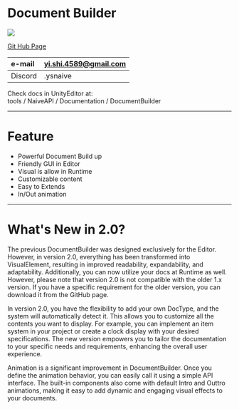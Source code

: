 # Document Builder

![](https://drive.google.com/uc?id=135flwh2lTftow6tz-3X4HIfEhRgrbNLR)

[Git Hub Page](https://github.com/YsNaive/Unity-DocumentBuilder)

|e-mail|yi.shi.4589@gmail.com|
|:-|:-|
|Discord|.ysnaive|

Check docs in UnityEditor at:<br>
tools / NaiveAPI / Documentation / DocumentBuilder

---

# Feature

- Powerful Document Build up<br>
- Friendly GUI in Editor<br>
- Visual is allow in Runtime<br>
- Customizable content<br>
- Easy to Extends<br>
- In/Out animation


---

# What's New in 2.0?

The previous DocumentBuilder was designed exclusively for the Editor. However, in version 2.0, everything has been transformed into VisualElement, resulting in improved readability, expandability, and adaptability. Additionally, you can now utilize your docs at Runtime as well. However, please note that version 2.0 is not compatible with the older 1.x version. If you have a specific requirement for the older version, you can download it from the GitHub page.

In version 2.0, you have the flexibility to add your own DocType, and the system will automatically detect it. This allows you to customize all the contents you want to display. For example, you can implement an item system in your project or create a clock display with your desired specifications. The new version empowers you to tailor the documentation to your specific needs and requirements, enhancing the overall user experience.


Animation is a significant improvement in DocumentBuilder. Once you define the animation behavior, you can easily call it using a simple API interface. The built-in components also come with default Intro and Outtro animations, making it easy to add dynamic and engaging visual effects to your documents.

